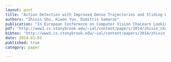 ```yaml
---
layout: post
title: "Action Detection with Improved Dense Trajectories and Sliding Window"
authors: "Zhixin Shu, Kiwon Yun, Dimitris Samaras"
publication: "In European Conference on Computer Vision ChaLearn Looking at People workshop, ECCV 2014, Zürich/Switzerland"
pdf: "http://www3.cs.stonybrook.edu/~ial/content/papers/2014/zhixin_chalearnLAP2014.pdf"
bibtex: "http://www3.cs.stonybrook.edu/~ial/content/papers/2014/zhixin_kiwon_chalearnLAP2014.bib"
date: 2014-01-03
published: true
category: paper

---
```



